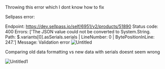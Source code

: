 Throwing this error which I dont know how to fix

Sellpass error:

Endpoint: https://dev.sellpass.io/self/6951/v2/products/51890
Status code: 400
Errors: ['The JSON value could not be converted to System.String. Path: $.variants[0].asSerials.serials | LineNumber: 0 | BytePositionInLine: 247.']
Message: Validation error
![Untitled](https://user-images.githubusercontent.com/8728328/211193031-b9e750cb-7846-4b84-95bf-379ee7ca1f66.png)

Comparing old data formatting vs new data with serials doesnt seem wrong

![Untitled1](https://user-images.githubusercontent.com/8728328/211193847-df8f95dd-400c-4168-b6e6-fca7231d761b.png)
